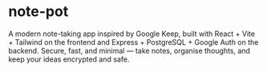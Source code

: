 # note-pot
A modern note-taking app inspired by Google Keep, built with React + Vite + Tailwind on the frontend and Express + PostgreSQL + Google Auth on the backend. Secure, fast, and minimal — take notes, organise thoughts, and keep your ideas encrypted and safe.
